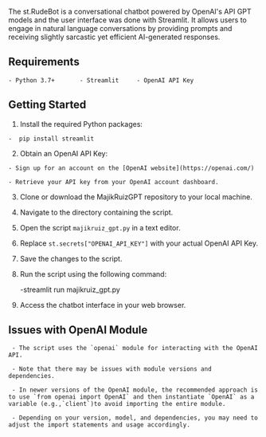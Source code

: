 The st.RudeBot is a conversational chatbot powered by OpenAI's API GPT models and the user interface was done with Streamlit. It allows users to engage in natural language conversations by providing prompts and receiving slightly sarcastic yet efficient AI-generated responses. 

 ## Requirements 

    - Python 3.7+		- Streamlit		- OpenAI API Key 

 ## Getting Started 

  1. Install the required Python packages: 

    -  pip install streamlit 

  2. Obtain an OpenAI API Key: 

    - Sign up for an account on the [OpenAI website](https://openai.com/) 

    - Retrieve your API key from your OpenAI account dashboard. 

  3. Clone or download the MajikRuizGPT repository to your local machine. 

  4. Navigate to the directory containing the script. 

  5. Open the script `majikruiz_gpt.py` in a text editor. 

  6. Replace `st.secrets["OPENAI_API_KEY"]` with your actual OpenAI API Key. 

  7. Save the changes to the script. 

  8. Run the script using the following command: 

     -streamlit run majikruiz_gpt.py 

  9. Access the chatbot interface in your web browser. 

 ## Issues with OpenAI Module 

     - The script uses the `openai` module for interacting with the OpenAI API. 

     - Note that there may be issues with module versions and dependencies. 

     - In newer versions of the OpenAI module, the recommended approach is to use `from openai import OpenAI` and then instantiate `OpenAI` as a variable (e.g.,`client`)to avoid importing the entire module. 

     - Depending on your version, model, and dependencies, you may need to adjust the import statements and usage accordingly. 

 
